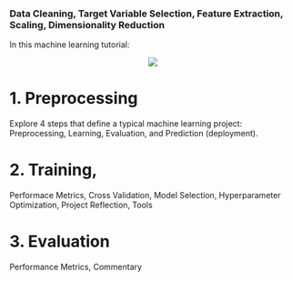### Data Cleaning, Target Variable Selection, Feature Extraction, Scaling, Dimensionality Reduction

In this machine learning tutorial: 

<p align="center">
  <img src="https://cdn-images-1.medium.com/max/800/1*iPgIcpnc-nzkigs6RaTZBw.png">
</p>

# 1. Preprocessing
  Explore 4 steps that define a typical machine learning project: Preprocessing, Learning, Evaluation, and Prediction (deployment).
# 2. Training,
  Performace Metrics, Cross Validation, Model Selection, Hyperparameter Optimization, Project Reflection, Tools
# 3. Evaluation
  Performance Metrics, Commentary
